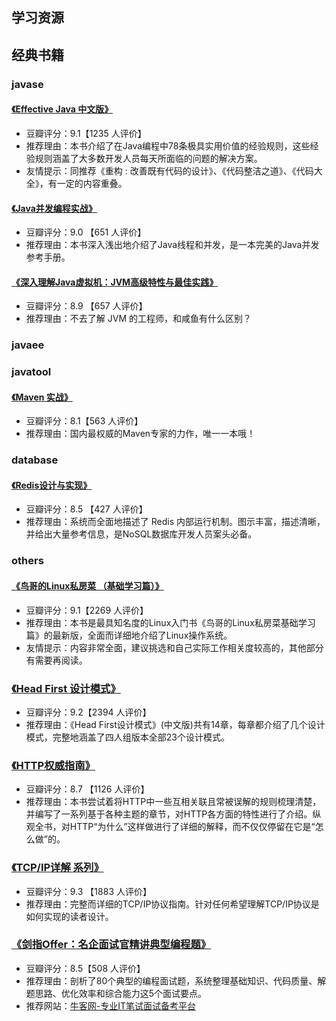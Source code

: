 ## 学习资源

## 经典书籍

### javase

#### [《Effective Java 中文版》](https://union-click.jd.com/jdc?d=S003h8)

- 豆瓣评分：9.1【1235 人评价】
- 推荐理由：本书介绍了在Java编程中78条极具实用价值的经验规则，这些经验规则涵盖了大多数开发人员每天所面临的问题的解决方案。
- 友情提示：同推荐《重构 : 改善既有代码的设计》、《代码整洁之道》、《代码大全》，有一定的内容重叠。

#### [《Java并发编程实战》](https://union-click.jd.com/jdc?d=x2yrwq)

- 豆瓣评分：9.0 【651 人评价】
- 推荐理由：本书深入浅出地介绍了Java线程和并发，是一本完美的Java并发参考手册。

#### [《深入理解Java虚拟机：JVM高级特性与最佳实践》](https://union-click.jd.com/jdc?d=Wa6dWb)

- 豆瓣评分：8.9 【657 人评价】
- 推荐理由：不去了解 JVM 的工程师，和咸鱼有什么区别？

### javaee

### javatool

#### [《Maven 实战》](https://union-click.jd.com/jdc?d=hNj9Lu)

- 豆瓣评分：8.1【563 人评价】
- 推荐理由：国内最权威的Maven专家的力作，唯一一本哦！

### database

#### [《Redis设计与实现》](https://union-click.jd.com/jdc?d=6L6sMX)

- 豆瓣评分：8.5 【427 人评价】
- 推荐理由：系统而全面地描述了 Redis 内部运行机制。图示丰富，描述清晰，并给出大量参考信息，是NoSQL数据库开发人员案头必备。

### others

#### [《鸟哥的Linux私房菜 （基础学习篇）》](https://union-click.jd.com/jdc?d=yB7dwu)

- 豆瓣评分：9.1【2269 人评价】
- 推荐理由：本书是最具知名度的Linux入门书《鸟哥的Linux私房菜基础学习篇》的最新版，全面而详细地介绍了Linux操作系统。
- 友情提示：内容非常全面，建议挑选和自己实际工作相关度较高的，其他部分有需要再阅读。

### [《Head First 设计模式》](https://union-click.jd.com/jdc?d=HYyuyM)

- 豆瓣评分：9.2【2394 人评价】
- 推荐理由：《Head First设计模式》(中文版)共有14章，每章都介绍了几个设计模式，完整地涵盖了四人组版本全部23个设计模式。

### [《HTTP权威指南》](https://union-click.jd.com/jdc?d=TgCRBb)

- 豆瓣评分：8.7 【1126 人评价】
- 推荐理由：本书尝试着将HTTP中一些互相关联且常被误解的规则梳理清楚，并编写了一系列基于各种主题的章节，对HTTP各方面的特性进行了介绍。纵观全书，对HTTP“为什么”这样做进行了详细的解释，而不仅仅停留在它是“怎么做”的。

### [《TCP/IP详解 系列》](https://union-click.jd.com/jdc?d=5uHlXS)

- 豆瓣评分：9.3 【1883 人评价】
- 推荐理由：完整而详细的TCP/IP协议指南。针对任何希望理解TCP/IP协议是如何实现的读者设计。

### [《剑指Offer：名企面试官精讲典型编程题》](https://union-click.jd.com/jdc?d=wnrKQh)

- 豆瓣评分：8.5【508 人评价】
- 推荐理由：剖析了80个典型的编程面试题，系统整理基础知识、代码质量、解题思路、优化效率和综合能力这5个面试要点。
- 推荐网站：[牛客网-专业IT笔试面试备考平台](https://www.nowcoder.com/)
